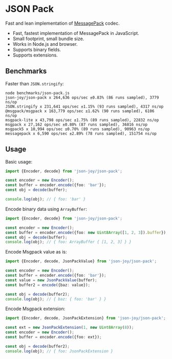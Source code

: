 # JSON Pack

Fast and lean implementation of [MessagePack](https://github.com/msgpack/msgpack/blob/master/spec.md) codec.

- Fast, fastest implementation of MessagePack in JavaScript.
- Small footprint, small bundle size.
- Works in Node.js and browser.
- Supports binary fields.
- Supports extensions.


## Benchmarks

Faster than `JSON.stringify`:

```
node benchmarks/json-pack.js 
json-joy/json-pack x 264,636 ops/sec ±0.83% (86 runs sampled), 3779 ns/op
JSON.stringify x 231,641 ops/sec ±1.15% (93 runs sampled), 4317 ns/op
@msgpack/msgpack x 163,779 ops/sec ±1.62% (90 runs sampled), 6106 ns/op
msgpack-lite x 43,798 ops/sec ±1.75% (89 runs sampled), 22832 ns/op
msgpack x 27,162 ops/sec ±0.80% (87 runs sampled), 36816 ns/op
msgpack5 x 10,994 ops/sec ±0.70% (89 runs sampled), 90963 ns/op
messagepack x 6,590 ops/sec ±2.89% (78 runs sampled), 151754 ns/op
```


## Usage

Basic usage:

```ts
import {Encoder, decode} from 'json-joy/json-pack';

const encoder = new Encoder();
const buffer = encoder.encode({foo: 'bar'});
const obj = decode(buffer);

console.log(obj); // { foo: 'bar' }
```

Encode binary data using `ArrayBuffer`:

```ts
import {Encoder, decode} from 'json-joy/json-pack';

const encoder = new Encoder();
const buffer = encoder.encode({foo: new Uint8Array([1, 2, 3]).buffer});
const obj = decode(buffer);
console.log(obj); // { foo: ArrayBuffer { [1, 2, 3] } }
```

Encode Msgpack value as is:

```ts
import {Encoder, decode, JsonPackValue} from 'json-joy/json-pack';

const encoder = new Encoder();
const buffer = encoder.encode({foo: 'bar'});
const value = new JsonPackValue(buffer);
const buffer2 = encode({baz: value});

const obj = decode(buffer2);
console.log(obj); // { baz: { foo: 'bar' } }
```

Encode Msgpack extension:

```ts
import {Encoder, decode, JsonPackExtension} from 'json-joy/json-pack';

const ext = new JsonPackExtension(1, new Uint8Array(8));
const encoder = new Encoder();
const buffer = encoder.encode({foo: ext});

const obj = decode(buffer2);
console.log(obj); // { foo: JsonPackExtension } 
```
